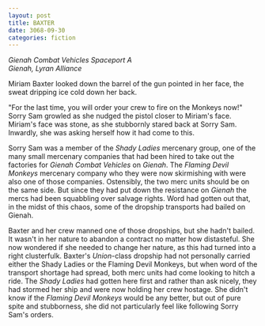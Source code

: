 ```yaml
---
layout: post
title: BAXTER
date: 3068-09-30
categories: fiction
---
```


*Gienah Combat Vehicles Spaceport A  
Gienah, Lyran Alliance*

Miriam Baxter looked down the barrel of the gun pointed in her face, the sweat dripping ice cold down her back.

"For the last time, you will order your crew to fire on the Monkeys now!" Sorry Sam growled as she nudged the pistol closer to Miriam's face. Miriam's face was stone, as she stubbornly stared back at Sorry Sam. Inwardly, she was asking herself how it had come to this. <!-- more -->

Sorry Sam was a member of the *Shady Ladies* mercenary group, one of the many small mercenary companies that had been hired to take out the factories for *Gienah Combat Vehicles* on *Gienah*. The *Flaming Devil Monkeys* mercenary company who they were now skirmishing with were also one of those companies. Ostensibly, the two merc units should be on the same side. But since they had put down the resistance on *Gienah* the mercs had been squabbling over salvage rights. Word had gotten out that, in the midst of this chaos, some of the dropship transports had bailed on Gienah.

Baxter and her crew manned one of those dropships, but she hadn't bailed. It wasn't in her nature to abandon a contract no matter how distasteful. She now wondered if she needed to change her nature, as this had turned into a right clusterfulk. Baxter's *Union*-class dropship had not personally carried either the Shady Ladies or the Flaming Devil Monkeys, but when word of the transport shortage had spread, both merc units had come looking to hitch a ride. The *Shady Ladies* had gotten here first and rather than ask nicely, they had stormed her ship and were now holding her crew hostage. She didn't know if the *Flaming Devil Monkeys* would be any better, but out of pure spite and stubborness, she did not particularly feel like following Sorry Sam's orders.
